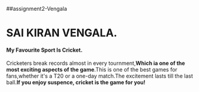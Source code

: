 ##assignment2-Vengala
# SAI KIRAN VENGALA.
#### My Favourite Sport Is Cricket.
Cricketers break records almost in every tournment,**Which ia one of the most exciting aspects of the game**.This is one of the best games for fans,whether it's a T20 or a one-day match.The excitement lasts till the last ball.**If you enjoy suspence, cricket is the game for you!**
